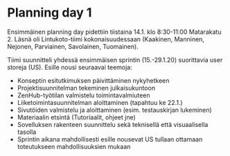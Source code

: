 # Planning day 1

Ensimmäinen planning day pidettiin tiistaina 14.1. klo 8:30-11:00 Matarakatu 2.
Läsnä oli Lintukoto-tiimi kokonaisuudessaan (Kaakinen, Manninen, Nejonen, Parviainen, Savolainen, Tuomainen).

Tiimi suunnitteli yhdessä ensimmäisen sprintin (15.-29.1.20) suorittavia user storeja (US).
Esille nousi seuraavai teemoja:
* Konseptin esitutkimuksen päivittäminen nykyhetkeen
* Projektisuunnitelman tekeminen julkaisukuntoon
* ZenHub-työtilan valmistelu toimintavalmiuteen
* Liiketoimintasuunnitelman aloittaminen (tapahtuu ke 22.1.)
* Sivutöiden valmistelu ja aloittaminen (esim. testauskirjan lukeminen)
* Materiaalin etsintä (Tutoriaalit, ohjeet jne)
* Sovelluksen rakenteen suunnittelu sekä teknisellä että visuaalisella tasolla
* Sprintin aikana mahdollisesti esille nousevat US tullaan ottamaan toteutukseen mahdollisuuksien mukaan

